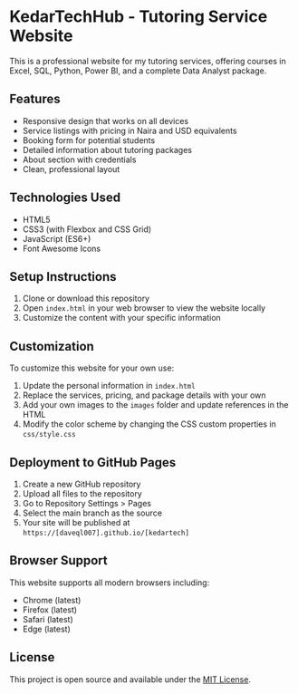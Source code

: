 # KedarTechHub - Tutoring Service Website

This is a professional website for my tutoring services, offering courses in Excel, SQL, Python, Power BI, and a complete Data Analyst package.

## Features

- Responsive design that works on all devices
- Service listings with pricing in Naira and USD equivalents
- Booking form for potential students
- Detailed information about tutoring packages
- About section with credentials
- Clean, professional layout

## Technologies Used

- HTML5
- CSS3 (with Flexbox and CSS Grid)
- JavaScript (ES6+)
- Font Awesome Icons

## Setup Instructions

1. Clone or download this repository
2. Open `index.html` in your web browser to view the website locally
3. Customize the content with your specific information

## Customization

To customize this website for your own use:

1. Update the personal information in `index.html`
2. Replace the services, pricing, and package details with your own
3. Add your own images to the `images` folder and update references in the HTML
4. Modify the color scheme by changing the CSS custom properties in `css/style.css`

## Deployment to GitHub Pages

1. Create a new GitHub repository
2. Upload all files to the repository
3. Go to Repository Settings > Pages
4. Select the main branch as the source
5. Your site will be published at `https://[daveql007].github.io/[kedartech]`

## Browser Support

This website supports all modern browsers including:
- Chrome (latest)
- Firefox (latest)
- Safari (latest)
- Edge (latest)

## License

This project is open source and available under the [MIT License](LICENSE).